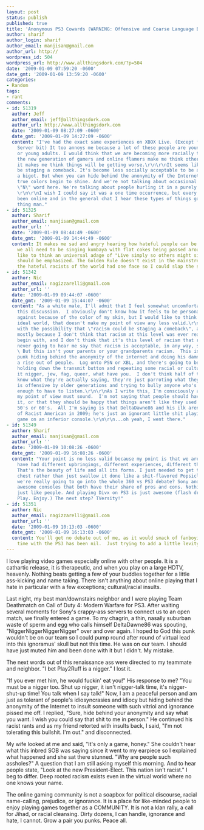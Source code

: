 ```yaml
---
layout: post
status: publish
published: true
title: 'Anonymous PS3 Cowards (WARNING: Offensive and Coarse Language Below)'
author: sharif
author_login: sharif
author_email: manjisan@gmail.com
author_url: http://
wordpress_id: 504
wordpress_url: http://www.allthingsdork.com/?p=504
date: '2009-01-09 07:59:20 -0600'
date_gmt: '2009-01-09 13:59:20 -0600'
categories:
- Random
tags:
- rant
comments:
- id: 51319
  author: Jeff
  author_email: jeff@allthingsdork.com
  author_url: http://www.allthingsdork.com
  date: '2009-01-09 08:27:09 -0600'
  date_gmt: '2009-01-09 14:27:09 -0600'
  content: "I've had the exact same experiences on XBOX Live. (Except for the crappy
    Server bit) It too annoys me because a lot of these people are young children
    or young adults. I would think that we are becoming more racially tolerant, but
    the new generation of gamers and online flamers make me think otherwise. In fact
    it makes me think things will be getting worse.\r\n\r\nIt seems like racism could
    be staging a comeback. It's become less socially acceptable to be a racist and
    a bigot. But when you can hide behind the anonymity of the Internet I think people's
    true colors begin to shine. And we're not talking about occasional usage of the
    \"N\" word here. We're talking about people hurling it in a purely offensive manner.
    \r\n\r\nI wish I could say it was a one time occurrence, but every time I've ever
    been online and in the general chat I hear these types of things go on. Sad sad
    thing man."
- id: 51325
  author: Sharif
  author_email: manjisan@gmail.com
  author_url: ''
  date: '2009-01-09 08:44:49 -0600'
  date_gmt: '2009-01-09 14:44:49 -0600'
  content: It makes me sad and angry hearing how hateful people can be. I'm not saying
    we all need to be singing kumbaya with flat cokes being passed around but I would
    like to think an universal adage of "Live simply so others might simply live"
    should be emphasized. The Golden Rule doesn't exist in the mainstream. I wish
    the hateful racists of the world had one face so I could slap the shit out if.
- id: 51342
  author: Nic
  author_email: nagizzarelli@gmail.com
  author_url: ''
  date: '2009-01-09 09:44:07 -0600'
  date_gmt: '2009-01-09 15:44:07 -0600'
  content: "As a white male, I'll admit that I feel somewhat uncomfortable joining
    this discussion.  I obviously don't know how it feels to be personally discriminated
    against because of the color of my skin, but I would like to think that in an
    ideal world, that doesn't make my point of view any less valid.\r\n\r\nI disagree
    with the possibility that \"racism could be staging a comeback\", as Jeff stated,
    mostly because I don't think that racism at this level was ever really gone to
    begin with, and I don't think that it's this level of racism that really matters.\r\n\r\nYou're
    never going to hear me say that racism is acceptable, in any way, shape or form.
    \ But this isn't your parents or your grandparents racism.  This is an ignorant
    punk hiding behind the anonymity of the internet and doing his damndest to get
    a rise out of people.  Log onto PSN or XBL, and there's going to be some schmuck
    holding down the transmit button and repeating some racial or cultural slur, be
    it nigger, jew, fag, queer, what have you.  I don't think half of the little shits
    know what they're actually saying, they're just parroting what they've been told
    is offensive by older generations and trying to bully anyone who's unfortunate
    enough to have to listen.\r\n\r\nAs I write this, I'm consciously aware of how
    my point of view must sound.  I'm not saying that people should have to accept
    it, or that they should be happy that things aren't like they used to be in the
    50's or 60's.  All I'm saying is that DeltaDawne86 and his ilk aren't the harbingers
    of Racist American in 2009; he's just an ignorant little shit playing a video
    game on an inferior console.\r\n\r\n...oh yeah, I went there."
- id: 51349
  author: Sharif
  author_email: manjisan@gmail.com
  author_url: ''
  date: '2009-01-09 10:08:26 -0600'
  date_gmt: '2009-01-09 16:08:26 -0600'
  content: "Your point is no less valid because my point is that we are people who
    have had different upbringings, different experiences, different thoughts, etc.
    That's the beauty of life and all its forms. I just needed to get this off my
    chest rather than just swallow it done like a shit-flavored Popsicle. \r\n\r\nAnd
    we're really going to go into the whole 360 vs PS3 debate? Sony and M$ both made
    awesome consoles that both have their share of pros and cons. Nothing's perfect,
    just like people. And playing Divx on PS3 is just awesome (flash drive to console.
    Play. Enjoy.) The next step? TVersity!"
- id: 51351
  author: Nic
  author_email: nagizzarelli@gmail.com
  author_url: ''
  date: '2009-01-09 10:13:03 -0600'
  date_gmt: '2009-01-09 16:13:03 -0600'
  content: You'll get no debate out of me, as it would smack of fanboyism, and my
    time with the PS3 has been nil.  Just trying to add a little levity to the situation.
---
```

<p>I love playing video games especially online with other people. It is a cathartic release, it is therapeutic, and when you play on a large HDTV, heavenly. Nothing beats getting a few of your buddies together for a little ass-kicking and name taking. There isn't anything about online playing that I hate in particular with a few exceptions; cultural/racial insults.</p>
<p>Last night, my best man/downstairs neighbor and I were playing Team Deathmatch on Call of Duty 4: Modern Warfare for PS3. After waiting several moments for Sony's crappy-ass servers to connect us to an open match, we finally entered a game. To my chagrin, a thin, nasally suburban waste of sperm and egg who calls himself DeltaDawne86 was spouting, "NiggerNiggerNiggerNigger" over and over again. I hoped to God this punk wouldn't be on our team so I could pump round after round of virtual lead into this ignoramus' skull but not this time. He was on our team. I should have just muted him and been done with it but I didn't. My mistake.</p>
<p>The next words out of this renaissance ass were directed to my teammate and neighbor. "I bet Play2Ruff is a nigger." I lost it.</p>
<p>"If you ever met him, he would fuckin' eat you!" His response to me? "You must be a nigger too. Shut up nigger, it isn't nigger-talk time, it's nigger-shut-up time! You talk when I say talk!" Now, I am a peaceful person and am just as tolerant of people's idiosyncrasies and idiocy but hiding behind the anonymity of the Internet to insult someone with such vitriol and ignorance pissed me off. I replied, "Sure, hide behind your anonymity and say what you want. I wish you could say that shit to me in person." He continued his racist rants and as my friend retorted with insults back, I said, "I'm not tolerating this bullshit. I'm out." and disconnected.</p>
<p>My wife looked at me and said, "It's only a game, honey." She couldn't hear what this inbred SOB was saying since it went to my earpiece so I explained what happened and she sat there stunned. "Why are people such assholes?" A question that I am still asking myself this morning. And to hear people state, "Look at the new President-Elect. This nation isn't racist." I beg to differ. Deep rooted racism exists even in the virtual world where no one knows your name.</p>
<p>The online gaming community is not a soapbox for political discourse, racial name-calling, prejudice, or ignorance. It is a place for like-minded people to enjoy playing games together as a COMMUNITY. It is not a klan rally, a call for Jihad, or racial cleansing. Dirty dozens, I can handle, ignorance and hate, I cannot. Grow a pair you punks. Peace all.</p>
